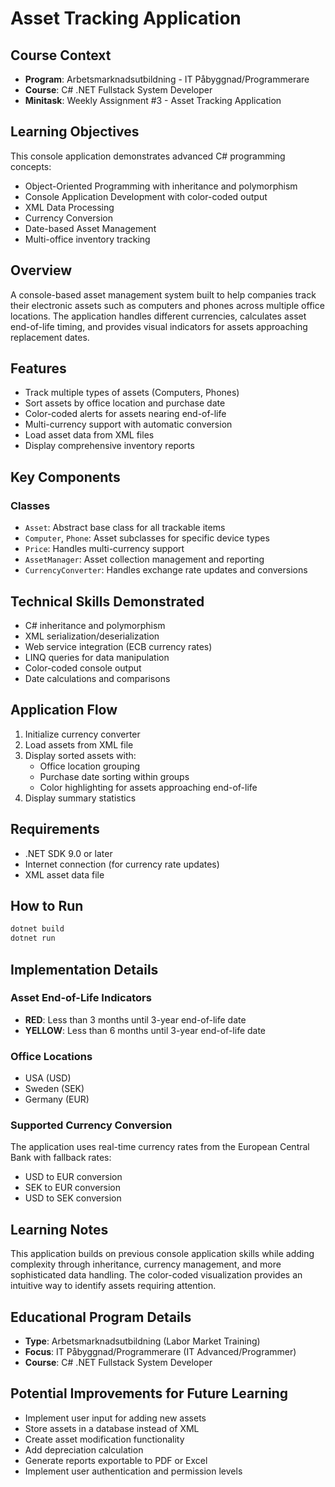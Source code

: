 # Asset Tracking Application

## Course Context

- **Program**: Arbetsmarknadsutbildning - IT Påbyggnad/Programmerare
- **Course**: C# .NET Fullstack System Developer
- **Minitask**: Weekly Assignment #3 - Asset Tracking Application

## Learning Objectives

This console application demonstrates advanced C# programming concepts:

- Object-Oriented Programming with inheritance and polymorphism
- Console Application Development with color-coded output
- XML Data Processing
- Currency Conversion
- Date-based Asset Management
- Multi-office inventory tracking

## Overview

A console-based asset management system built to help companies track their electronic assets such as computers and phones across multiple office locations. The application handles different currencies, calculates asset end-of-life timing, and provides visual indicators for assets approaching replacement dates.

## Features

- Track multiple types of assets (Computers, Phones)
- Sort assets by office location and purchase date
- Color-coded alerts for assets nearing end-of-life
- Multi-currency support with automatic conversion
- Load asset data from XML files
- Display comprehensive inventory reports

## Key Components

### Classes

- `Asset`: Abstract base class for all trackable items
- `Computer`, `Phone`: Asset subclasses for specific device types
- `Price`: Handles multi-currency support
- `AssetManager`: Asset collection management and reporting
- `CurrencyConverter`: Handles exchange rate updates and conversions

## Technical Skills Demonstrated

- C# inheritance and polymorphism
- XML serialization/deserialization
- Web service integration (ECB currency rates)
- LINQ queries for data manipulation
- Color-coded console output
- Date calculations and comparisons

## Application Flow

1. Initialize currency converter
2. Load assets from XML file
3. Display sorted assets with:
   - Office location grouping
   - Purchase date sorting within groups
   - Color highlighting for assets approaching end-of-life
4. Display summary statistics

## Requirements

- .NET SDK 9.0 or later
- Internet connection (for currency rate updates)
- XML asset data file

## How to Run

```bash
dotnet build
dotnet run
```

## Implementation Details

### Asset End-of-Life Indicators

- **RED**: Less than 3 months until 3-year end-of-life date
- **YELLOW**: Less than 6 months until 3-year end-of-life date

### Office Locations

- USA (USD)
- Sweden (SEK)
- Germany (EUR)

### Supported Currency Conversion

The application uses real-time currency rates from the European Central Bank with fallback rates:

- USD to EUR conversion
- SEK to EUR conversion
- USD to SEK conversion

## Learning Notes

This application builds on previous console application skills while adding complexity through inheritance, currency management, and more sophisticated data handling. The color-coded visualization provides an intuitive way to identify assets requiring attention.

## Educational Program Details

- **Type**: Arbetsmarknadsutbildning (Labor Market Training)
- **Focus**: IT Påbyggnad/Programmerare (IT Advanced/Programmer)
- **Course**: C# .NET Fullstack System Developer

## Potential Improvements for Future Learning

- Implement user input for adding new assets
- Store assets in a database instead of XML
- Create asset modification functionality
- Add depreciation calculation
- Generate reports exportable to PDF or Excel
- Implement user authentication and permission levels
